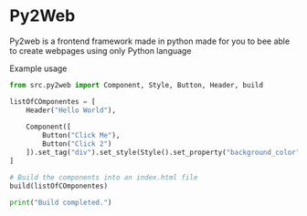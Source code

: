 # Py2Web

Py2web is a frontend framework made in python made for you to bee able to create webpages using only Python language

Example usage
```py
from src.py2web import Component, Style, Button, Header, build

listOfCOmponentes = [
    Header("Hello World"),
    
    Component([
        Button("Click Me"),
        Button("Click 2")
    ]).set_tag("div").set_style(Style().set_property("background_color", "green").set_property("color", "white")),
]

# Build the components into an index.html file
build(listOfCOmponentes)

print("Build completed.")
```